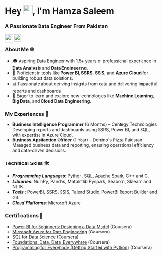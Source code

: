 <h1>Hey <img src="https://github.com/TheDudeThatCode/TheDudeThatCode/blob/master/Assets/Hi.gif" width="29px" height= "29">, I'm Hamza Saleem </h1>
<h3>A Passionate Data Engineer From Pakistan</h3>

<a href="mailto:hamza.saleem141@outlook.com" target="_blank" rel="noopener noreferrer">
  <img align="left" width="26px" src="https://cdn-icons-png.flaticon.com/512/732/732223.png" />
</a>
<a href="https://www.linkedin.com/in/hamza-Saleem-03557b216/" target="_blank" rel="noopener noreferrer">
  <img align="left" width="24px" src="https://cdn2.iconfinder.com/data/icons/social-media-2285/512/1_Linkedin_unofficial_colored_svg-256.png"  />
</a>
<br />

### About Me 🌐

- 🎓 Aspiring Data Engineer with 1.5+ years of professional experience in **Data Analysis** and **Data Engineering**. <br />
- 🔨 Proficient in tools like **Power BI**, **SSRS**, **SSIS**, and **Azure Cloud** for building robust data solutions.<br />
- 📊 Passionate about deriving insights from data and delivering impactful reports and dashboards.<br />
- 🌟 Eager to learn and explore new technologies like **Machine Learning**, **Big Data**, and **Cloud Data Engineering**.<br />

### My Experiences 💼

- **Business Intelligence Programmer** (6 Months) – Centegy Technologies <br />
    Developing reports and dashboards using SSRS, Power BI, and SQL, with expertise in Azure Cloud.
- **Business Appliaction Officer** (1 Year) – Domino's Pizza Pakistan <br />
    Managed business data and reporting, ensuring operational efficiency and data-driven decisions.
  
### Technical Skills 🛠️

- 𝑷𝒓𝒐𝒈𝒓𝒂𝒎𝒎𝒊𝒏𝒈 𝑳𝒂𝒏𝒈𝒖𝒂𝒈𝒆𝒔: Python, SQL, Apache Spark, C++ and C.
- 𝑳𝒊𝒃𝒓𝒂𝒓𝒊𝒆𝒔: NumPy, Pandas, Matplotlib Pyspark, Seaborn, Sklearn and NLTK.
- 𝑻𝒐𝒐𝒍𝒔 : PowerBI, SSRS, SSIS, Talend Studio, PowerBi Report Builder and Git.
- 𝑪𝒍𝒐𝒖𝒅 𝑷𝒍𝒂𝒕𝒇𝒐𝒓𝒎𝒔:  Microsoft Azure.

### Certifications 📜 
- <a href="https://www.coursera.org/account/accomplishments/verify/NYZ9EZK3T9ET" target="_blank">Power BI for Beginners: Designing a Data Model</a> (Coursera)
- <a href="https://www.coursera.org/account/accomplishments/verify/T4YB8DH7ACV8" target="_blank">Microsoft Azure for Data Engineering</a> (Coursera)
- <a href="https://www.coursera.org/account/accomplishments/verify/YAKQ64ZL7XYN" target="_blank">SQL for Data Science</a> (Coursera)
- <a href="https://www.coursera.org/account/accomplishments/verify/54G85JBAY9BM" target="_blank">Foundations: Data, Data, Everywhere</a> (Coursera)
- <a href="https://www.coursera.org/account/accomplishments/verify/SSAM6KLNQLAY" target="_blank">Programming for Everybody (Getting Started with Python)</a> (Coursera)

